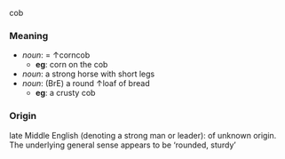 cob
### Meaning
+ _noun_: = ↑corncob
	+ __eg__: corn on the cob
+ _noun_: a strong horse with short legs
+ _noun_: (BrE) a round ↑loaf of bread
	+ __eg__: a crusty cob

### Origin

late Middle English (denoting a strong man or leader): of unknown origin. The underlying general sense appears to be ‘rounded, sturdy’
